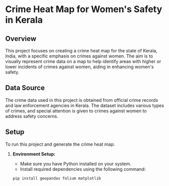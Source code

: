 # Crime Heat Map for Women's Safety in Kerala

## Overview

This project focuses on creating a crime heat map for the state of Kerala, India, with a specific emphasis on crimes against women. The aim is to visually represent crime data on a map to help identify areas with higher or lower incidents of crimes against women, aiding in enhancing women's safety.

## Data Source

The crime data used in this project is obtained from official crime records and law enforcement agencies in Kerala. The dataset includes various types of crimes, and special attention is given to crimes against women to address safety concerns.

## Setup

To run this project and generate the crime heat map:

1. **Environment Setup:**
   - Make sure you have Python installed on your system.
   - Install required dependencies using the following command:

   ```bash
   pip install geopandas folium matplotlib
